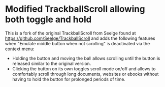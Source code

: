 Modified TrackballScroll allowing both toggle and hold
===============

This is a fork of the original TrackballScroll from Seelge found at https://github.com/Seelge/TrackballScroll and adds the following features when "Emulate middle button when not scrolling" is deactivated via the context menu:

- Holding the button and moving the ball allows scrolling until the button is released similar to the original version.
- Clicking the button on its own toggles scroll mode on/off and allows to comfortably scroll through long documents, websites or ebooks without having to hold the button for prolonged periods of time.
